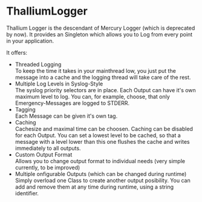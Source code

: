 # ThalliumLogger
Thallium Logger is the descendant of Mercury Logger (which is deprecated by now). 
It provides an Singleton which allows you to Log from every point in your application. 

It offers: 
 - Threaded Logging  
  To keep the time it takes in your mainthread low, you just put the message into a cache and the logging thread will take care of the rest. 
 - Multiple Log Levels in Syslog-Style  
  The syslog priority selectors are in place.
  Each Output can have it's own maximum level to log. 
  You can, for example, choose, that only Emergency-Messages are logged to STDERR.  
 - Tagging  
  Each Message can be given it's own tag. 
 - Caching  
  Cachesize and maximal time can be choosen.
  Caching can be disabled for each Output.
  You can set a lowest level to be cached, so that a message with a level lower than this one flushes the cache and writes immediately to all outputs. 
 - Custom Output Format  
  Allows you to change output format to individual needs (very simple currently, to be improved)
 - Multiple onfigurable Outputs (which can be changed during runtime)  
  Simply overload one Class to create another output posibility. You can add and remove them at any time during runtime, using a string identifier. 
